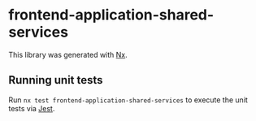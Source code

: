 # frontend-application-shared-services

This library was generated with [Nx](https://nx.dev).

## Running unit tests

Run `nx test frontend-application-shared-services` to execute the unit tests via [Jest](https://jestjs.io).
